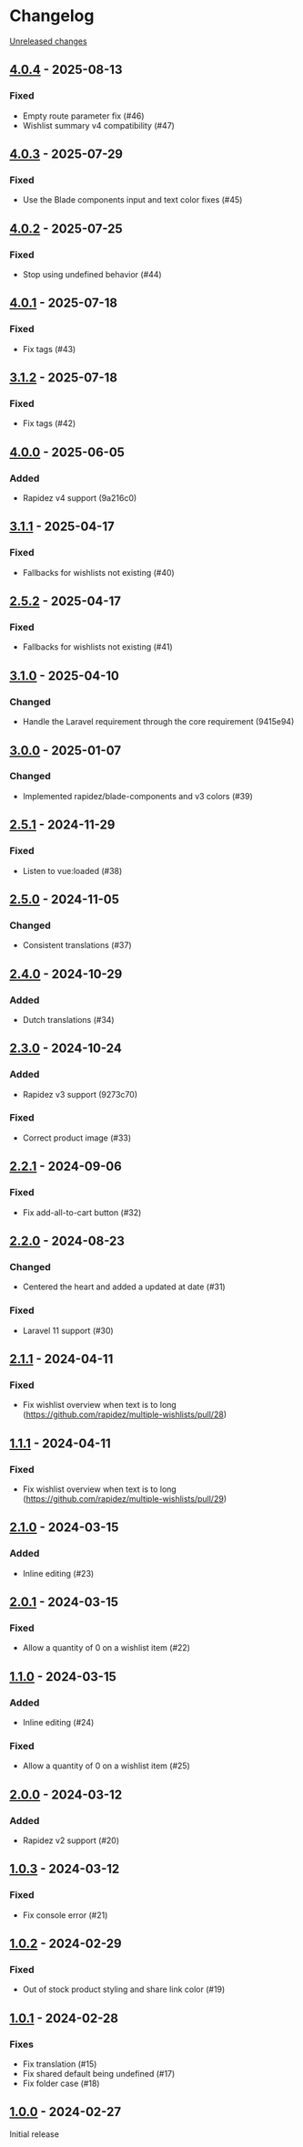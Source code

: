 # Changelog 

[Unreleased changes](https://github.com/rapidez/multiple-wishlists/compare/4.0.4...master)
## [4.0.4](https://github.com/rapidez/multiple-wishlists/releases/tag/4.0.4) - 2025-08-13

### Fixed

- Empty route parameter fix (#46)
- Wishlist summary v4 compatibility (#47)

## [4.0.3](https://github.com/rapidez/multiple-wishlists/releases/tag/4.0.3) - 2025-07-29

### Fixed

- Use the Blade components input and text color fixes (#45)

## [4.0.2](https://github.com/rapidez/multiple-wishlists/releases/tag/4.0.2) - 2025-07-25

### Fixed

- Stop using undefined behavior (#44)

## [4.0.1](https://github.com/rapidez/multiple-wishlists/releases/tag/4.0.1) - 2025-07-18

### Fixed

- Fix tags (#43)

## [3.1.2](https://github.com/rapidez/multiple-wishlists/releases/tag/3.1.2) - 2025-07-18

### Fixed

- Fix tags (#42)

## [4.0.0](https://github.com/rapidez/multiple-wishlists/releases/tag/4.0.0) - 2025-06-05

### Added

- Rapidez v4 support (9a216c0)

## [3.1.1](https://github.com/rapidez/multiple-wishlists/releases/tag/3.1.1) - 2025-04-17

### Fixed

- Fallbacks for wishlists not existing (#40)

## [2.5.2](https://github.com/rapidez/multiple-wishlists/releases/tag/2.5.2) - 2025-04-17

### Fixed

- Fallbacks for wishlists not existing (#41)

## [3.1.0](https://github.com/rapidez/multiple-wishlists/releases/tag/3.1.0) - 2025-04-10

### Changed

- Handle the Laravel requirement through the core requirement (9415e94)

## [3.0.0](https://github.com/rapidez/multiple-wishlists/releases/tag/3.0.0) - 2025-01-07

### Changed

- Implemented rapidez/blade-components and v3 colors (#39)

## [2.5.1](https://github.com/rapidez/multiple-wishlists/releases/tag/2.5.1) - 2024-11-29

### Fixed

- Listen to vue:loaded (#38)

## [2.5.0](https://github.com/rapidez/multiple-wishlists/releases/tag/2.5.0) - 2024-11-05

### Changed

- Consistent translations (#37)

## [2.4.0](https://github.com/rapidez/multiple-wishlists/releases/tag/2.4.0) - 2024-10-29

### Added

- Dutch translations (#34)

## [2.3.0](https://github.com/rapidez/multiple-wishlists/releases/tag/2.3.0) - 2024-10-24

### Added

- Rapidez v3 support (9273c70)

### Fixed

- Correct product image (#33)

## [2.2.1](https://github.com/rapidez/multiple-wishlists/releases/tag/2.2.1) - 2024-09-06

### Fixed

- Fix add-all-to-cart button (#32)

## [2.2.0](https://github.com/rapidez/multiple-wishlists/releases/tag/2.2.0) - 2024-08-23

### Changed

- Centered the heart and added a updated at date (#31)

### Fixed

- Laravel 11 support (#30)

## [2.1.1](https://github.com/rapidez/multiple-wishlists/releases/tag/2.1.1) - 2024-04-11

### Fixed
- Fix wishlist overview when text is to long (https://github.com/rapidez/multiple-wishlists/pull/28)

## [1.1.1](https://github.com/rapidez/multiple-wishlists/releases/tag/1.1.1) - 2024-04-11

### Fixed
- Fix wishlist overview when text is to long (https://github.com/rapidez/multiple-wishlists/pull/29)

## [2.1.0](https://github.com/rapidez/multiple-wishlists/releases/tag/2.1.0) - 2024-03-15

### Added

- Inline editing (#23)

## [2.0.1](https://github.com/rapidez/multiple-wishlists/releases/tag/2.0.1) - 2024-03-15

### Fixed

- Allow a quantity of 0 on a wishlist item (#22)

## [1.1.0](https://github.com/rapidez/multiple-wishlists/releases/tag/1.1.0) - 2024-03-15

### Added

- Inline editing (#24)

### Fixed

- Allow a quantity of 0 on a wishlist item (#25)

## [2.0.0](https://github.com/rapidez/multiple-wishlists/releases/tag/2.0.0) - 2024-03-12

### Added

- Rapidez v2 support (#20)

## [1.0.3](https://github.com/rapidez/multiple-wishlists/releases/tag/1.0.3) - 2024-03-12

### Fixed

- Fix console error (#21)

## [1.0.2](https://github.com/rapidez/multiple-wishlists/releases/tag/1.0.2) - 2024-02-29

### Fixed

- Out of stock product styling and share link color (#19)

## [1.0.1](https://github.com/rapidez/multiple-wishlists/releases/tag/1.0.1) - 2024-02-28

### Fixes

- Fix translation (#15)
- Fix shared default being undefined (#17)
- Fix folder case (#18)

## [1.0.0](https://github.com/rapidez/multiple-wishlists/releases/tag/1.0.0) - 2024-02-27

Initial release

